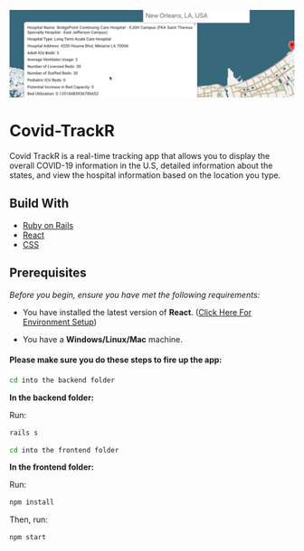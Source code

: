 
![COVID TrackR](./frontend/readme.png)
# Covid-TrackR
Covid TrackR is a real-time tracking app that allows you to display the overall COVID-19 information in the U.S, detailed information about the states, and view the hospital information based on the location you type.
## Build With
* [Ruby on Rails](https://rubyonrails.org/)
* [React](https://reactjs.org/)
* [CSS](https://en.wikipedia.org/wiki/Cascading_Style_Sheets)

## Prerequisites

*Before you begin, ensure you have met the following requirements:*

* You have installed the latest version of **React**. ([Click Here For Environment Setup](https://www.tutorialspoint.com/reactjs/reactjs_environment_setup.htm))

* You have a **Windows/Linux/Mac** machine.


#### Please make sure you do these steps to fire up the app:
```bash
cd into the backend folder
```
**In the backend folder:**

Run:
```bash 
rails s
```


```bash
cd into the frontend folder
```

**In the frontend folder:**

Run:
```bash
npm install
```
Then, run:
```bash
npm start
```
